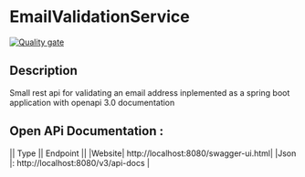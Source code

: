 # EmailValidationService
[![Quality gate](https://sonarcloud.io/api/project_badges/quality_gate?project=MOderkerk_EmailValidationService)](https://sonarcloud.io/summary/new_code?id=MOderkerk_EmailValidationService)

## Description 
Small rest api for validating an email address inplemented as a spring boot application with openapi 3.0 documentation

## Open APi Documentation : 
|| Type || Endpoint ||
|Website| http://localhost:8080/swagger-ui.html|
|Json   |: http://localhost:8080/v3/api-docs |





